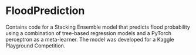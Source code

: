 # FloodPrediction
Contains code for a Stacking Ensemble model that predicts flood probability using a combination of tree-based regression models and a PyTorch perceptron as a meta-learner. The model was developed for a Kaggle Playground Competition.
